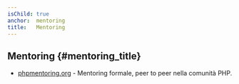 ```yaml
---
isChild: true
anchor:  mentoring
title:   Mentoring
---
```


## Mentoring {#mentoring_title}

* [phpmentoring.org](http://phpmentoring.org/) - Mentoring formale, peer to peer nella comunità PHP.
